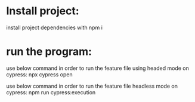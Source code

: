 # Install project:
install project dependencies with npm i

# run the program:
use below command in order to run the feature file using headed mode on cypress:
npx cypress open

use below command in order to run the feature file headless mode on cypress:
npm run cypress:execution